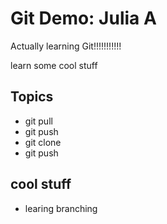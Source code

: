 # Git Demo: Julia A

Actually learning Git!!!!!!!!!!!

learn some cool stuff

## Topics
- git pull
- git push
- git clone
- git push

## cool stuff
- learing branching
